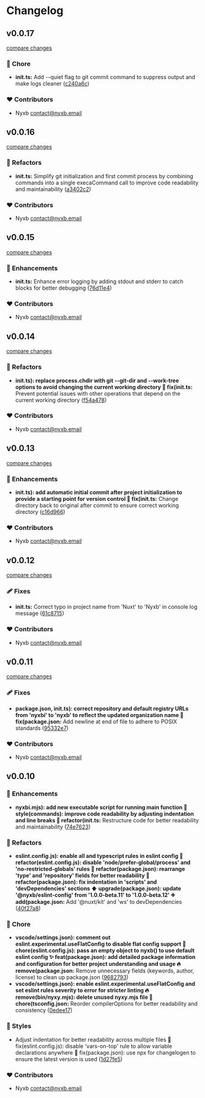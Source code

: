 # Changelog


## v0.0.17

[compare changes](https://github.com/nyxb/cli/compare/v0.0.16...v0.0.17)

### 🏡 Chore

- **init.ts:** Add --quiet flag to git commit command to suppress output and make logs cleaner ([c240a6c](https://github.com/nyxb/cli/commit/c240a6c))

### ❤️ Contributors

- Nyxb <contact@nyxb.email>

## v0.0.16

[compare changes](https://github.com/nyxb/cli/compare/v0.0.15...v0.0.16)

### 💅 Refactors

- **init.ts:** Simplify git initialization and first commit process by combining commands into a single execaCommand call to improve code readability and maintainability ([a3402c2](https://github.com/nyxb/cli/commit/a3402c2))

### ❤️ Contributors

- Nyxb <contact@nyxb.email>

## v0.0.15

[compare changes](https://github.com/nyxb/cli/compare/v0.0.14...v0.0.15)

### 🚀 Enhancements

- **init.ts:** Enhance error logging by adding stdout and stderr to catch blocks for better debugging ([76d11e4](https://github.com/nyxb/cli/commit/76d11e4))

### ❤️ Contributors

- Nyxb <contact@nyxb.email>

## v0.0.14

[compare changes](https://github.com/nyxb/cli/compare/v0.0.13...v0.0.14)

### 💅 Refactors

- **init.ts): replace process.chdir with git --git-dir and --work-tree options to avoid changing the current working directory 🐛 fix(init.ts:** Prevent potential issues with other operations that depend on the current working directory ([f54a478](https://github.com/nyxb/cli/commit/f54a478))

### ❤️ Contributors

- Nyxb <contact@nyxb.email>

## v0.0.13

[compare changes](https://github.com/nyxb/cli/compare/v0.0.12...v0.0.13)

### 🚀 Enhancements

- **init.ts): add automatic initial commit after project initialization to provide a starting point for version control 🐛 fix(init.ts:** Change directory back to original after commit to ensure correct working directory ([c16d966](https://github.com/nyxb/cli/commit/c16d966))

### ❤️ Contributors

- Nyxb <contact@nyxb.email>

## v0.0.12

[compare changes](https://github.com/nyxb/cli/compare/v0.0.11...v0.0.12)

### 🩹 Fixes

- **init.ts:** Correct typo in project name from 'Nuxt' to 'Nyxb' in console log message ([61c8715](https://github.com/nyxb/cli/commit/61c8715))

### ❤️ Contributors

- Nyxb <contact@nyxb.email>

## v0.0.11

[compare changes](https://github.com/nyxb/cli/compare/v0.0.10...v0.0.11)

### 🩹 Fixes

- **package.json, init.ts): correct repository and default registry URLs from 'nyxbi' to 'nyxb' to reflect the updated organization name 🔧 fix(package.json:** Add newline at end of file to adhere to POSIX standards ([95332e7](https://github.com/nyxb/cli/commit/95332e7))

### ❤️ Contributors

- Nyxb <contact@nyxb.email>

## v0.0.10


### 🚀 Enhancements

- **nyxbi.mjs): add new executable script for running main function 🎨 style(commands): improve code readability by adjusting indentation and line breaks 🔧 refactor(init.ts:** Restructure code for better readability and maintainability ([74e7623](https://github.com/nyxbi/cli/commit/74e7623))

### 💅 Refactors

- **eslint.config.js): enable all and typescript rules in eslint config 🔧 refactor(eslint.config.js): disable 'node/prefer-global/process' and 'no-restricted-globals' rules 🔧 refactor(package.json): rearrange 'type' and 'repository' fields for better readability 🔧 refactor(package.json): fix indentation in 'scripts' and 'devDependencies' sections ⬆️ upgrade(package.json): update '@nyxb/eslint-config' from '1.0.0-beta.11' to '1.0.0-beta.12' ➕ add(package.json:** Add '@nuxt/kit' and 'ws' to devDependencies ([40f27a8](https://github.com/nyxbi/cli/commit/40f27a8))

### 🏡 Chore

- **vscode/settings.json): comment out eslint.experimental.useFlatConfig to disable flat config support 🔧 chore(eslint.config.js): pass an empty object to nyxb() to use default eslint config ✨ feat(package.json): add detailed package information and configuration for better project understanding and usage 🔥 remove(package.json:** Remove unnecessary fields (keywords, author, license) to clean up package.json ([9682793](https://github.com/nyxbi/cli/commit/9682793))
- **vscode/settings.json): enable eslint.experimental.useFlatConfig and set eslint rules severity to error for stricter linting 🔥 remove(bin/nyxy.mjs): delete unused nyxy.mjs file 🔧 chore(tsconfig.json:** Reorder compilerOptions for better readability and consistency ([0edee17](https://github.com/nyxbi/cli/commit/0edee17))

### 🎨 Styles

- Adjust indentation for better readability across multiple files 🔧 fix(eslint.config.js): disable 'vars-on-top' rule to allow variable declarations anywhere 🔧 fix(package.json): use npx for changelogen to ensure the latest version is used ([1d27fe5](https://github.com/nyxbi/cli/commit/1d27fe5))

### ❤️ Contributors

- Nyxb <contact@nyxb.email>

